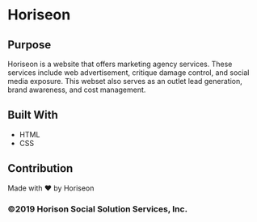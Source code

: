 # Horiseon

## Purpose
Horiseon is a website that offers marketing agency services. These services include web advertisement, critique damage control, and social media exposure. This webset also serves as an outlet lead generation, brand awareness, and cost management.

## Built With
* HTML 
* CSS

## Contribution
Made with ❤️ by Horiseon

### ©️2019 Horison Social Solution Services, Inc.